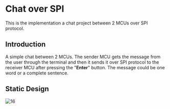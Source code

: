 # Chat over SPI
This is the implementation a chat project between 2 MCUs over SPI protocol.

## Introduction 
A simple chat between 2 MCUs. The sender MCU gets the message from the user through the terminal and then it sends it over SPI protocol to the receiver MCU after pressing the "**Enter**" button. The message could be one word or a complete sentence.
## Static Design 
![16](https://user-images.githubusercontent.com/84600209/151050565-5a7e1a7b-79df-4d51-9279-cafb2e4f7dae.png)
